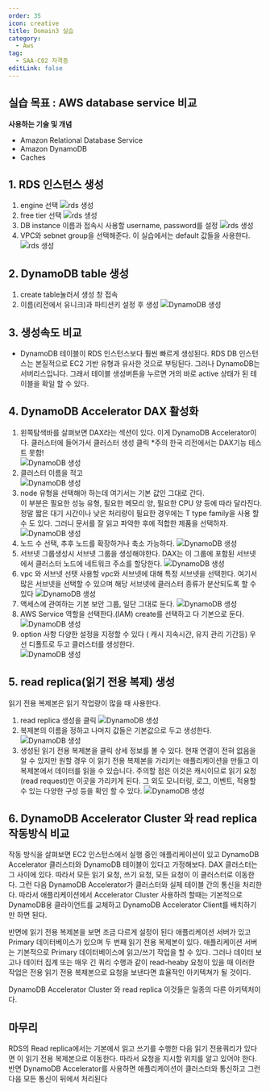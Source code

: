 ```yaml
---
order: 35
icon: creative
title: Domain3 실습
category: 
  - Aws
tag: 
  - SAA-C02 자격증
editLink: false
---
```


## 실습 목표 : AWS database service 비교

**사용하는 기술 및 개념**
* Amazon Relational Database Service
* Amazon DynamoDB
* Caches

## 1. RDS 인스턴스 생성
1. engine 선택
![rds 생성](./img/domain3/1.png)
2. free tier 선택
![rds 생성](./img/domain3/2.png)
3. DB instance 이름과 접속시 사용할 username, password를 설정
![rds 생성](./img/domain3/3.png)
4. VPC와 sebnet group을 선택해준다. 이 실습에서는 default 값들을 사용한다.
![rds 생성](./img/domain3/4.png)

## 2. DynamoDB table 생성
1. create table눌러서 생성 창 접속
2. 이름(리전에서 유니크)과 파티션키 설정 후 생성
![DynamoDB 생성](./img/domain3/5.png)

## 3. 생성속도 비교 
* DynamoDB 테이블이 RDS 인스턴스보다 훨씬 빠르게 생성된다. RDS DB 인스턴스는 본질적으로 EC2 기반 유형과 유사한 것으로 부팅된다. 그러나 DynamoDB는 서버리스입니다. 그래서 테이블 생성버튼을 누르면 거의 바로 active 상태가 된 테이블을 확일 할 수 있다. 

##  4. DynamoDB Accelerator DAX 활성화
1. 왼쪽탐색바를 살펴보면 DAX라는 섹션이 있다. 이게 DynamoDB Accelerator이다.  클러스터에 들어가서  클러스터 생성 클릭 *주의 한국 리전에서는 DAX기능 테스트 못함!  
![DynamoDB 생성](./img/domain3/6.png)
2. 클러스터 이름을 적고  
![DynamoDB 생성](./img/domain3/7.png)
3. node 유형을 선택해야 하는데 여기서는 기본 값인 그대로 간다.  
이 부분은 필요한 성능 유형, 필요한 메모리 양, 필요한 CPU 양 등에 따라 달라진다. 정말 짧은 대기 시간이나 낮은 처리량이 필요한 경우에는 T type family을 사용 할 수 도 있다. 그러니 문서를 잘 읽고 파악한 후에 적합한 제품을 선택하자.
![DynamoDB 생성](./img/domain3/8.png)
4. 노드 수 선택, 추후 노드를 확장하거나 축소 가능하다.
![DynamoDB 생성](./img/domain3/9.png)
5. 서브넷 그룹생성시 서브넷 그룹을 생성해야한다. DAX는 이 그룹에 포함된 서브넷에서 클러스터 노드에 네트워크 주소를 할당한다.
![DynamoDB 생성](./img/domain3/10.png)
6. vpc 와 서브넷 선탯
사용할 vpc와 서브넷에 대해 특정 서브넷을 선택한다. 여기서 많은 서브넷을 선택할 수 있으며 해당 서브넷에 클러스터 종류가 분산되도록 할 수 있다
![DynamoDB 생성](./img/domain3/11.png)
7. 액세스에 관여하는 기본 보안 그룹, 일단 그대로 둔다.
![DynamoDB 생성](./img/domain3/12.png)
8. AWS Service 역할을 선택한다.(IAM) create를 선택하고 다 기본으로 둔다.
![DynamoDB 생성](./img/domain3/13.png)
9. option 사항 다양한 설정을 지정할 수 있다 ( 캐시 지속시간, 유지 관리 기간등) 우선 디폴트로 두고 
클러스터를 생성한다.  
![DynamoDB 생성](./img/domain3/14.png)
## 5. read replica(읽기 전용 복제) 생성
읽기 전용 복제본은 읽기 작업량이 많을 때 사용한다. 
1. read replica 생성을 클릭 
![DynamoDB 생성](./img/domain3/15.png)
2. 복제본의 이름을 정하고 나머지 값들은 기본값으로 두고 생성한다. 
![DynamoDB 생성](./img/domain3/16.png)
3. 생성된 읽기 전용 복제본을 클릭 상세 정보를 볼 수 있다.
현재 연결이 전혀 없음을 알 수 있지만 원할 경우 이 읽기 전용 복제본을 가리키는 애플리케이션을 만들고 이 복제본에서 데이터를 읽을 수 있습니다. 주의할 점은 이것은 캐시이므로 읽기 요청(read request)만 이곳을 가리키게 된다. 그 외도 모니터링, 로그, 이벤트, 적용할 수 있는 다양한 구성 등을 확인 할 수 있다. 
![DynamoDB 생성](./img/domain3/17.png)

## 6. DynamoDB Accelerator Cluster 와 read replica 작동방식 비교
작동 방식을 살펴보면 EC2 인스턴스에서 실행 중인 애플리케이션이 있고 DynamoDB Accelerator 클러스터와 DynamoDB 테이블이 있다고 가정해보다. DAX 클러스터는 그 사이에 있다. 따라서 모든 읽기 요청, 쓰기 요청, 모든 요청이 이 클러스터로 이동한다. 그런 다음 DynamoDB Accelerator가 클러스터와 실제 테이블 간의 통신을 처리한다. 따라서 애플리케이션에서  Accelerator Cluster 사용하려 할때는 기본적으로 DynamoDB용 클라이언트를 교체하고 DynamoDB Accelerator Client를 배치하기만 하면 된다.

반면에 읽기 전용 복제본을 보면 조금 다르게 설정이 된다 애플리케이션 서버가 있고 Primary 데이터베이스가 있으며 두 번째 읽기 전용 복제본이 있다. 애플리케이션 서버는 기본적으로 Primary 데이터베이스에 읽고/쓰기 작업을 할 수 있다. 그러나 데이터 보고나 데이터 집계 또는 매우 긴 쿼리 수행과 같이 read-heaby 요청이 있을 때 이러한 작업은 전용 읽기 전용 복제본으로 요청을 보낸다면 효율적인 아키텍쳐가 될 것이다. 

 DynamoDB Accelerator Cluster 와 read replica 이것들은 일종의 다른 아키텍처이다.

## 마무리
RDS의 Read replica에서는 기본에서 읽고 쓰기를 수행한 다음 읽기 전용쿼리가 있다면 이 읽기 전용 복제본으로 이동한다. 따라서 요청을 지시할 위치를 알고 있어야 한다. 반면 DynamoDB Accelerator를 사용하면 애플리케이션이 클러스터와 통신하고 그런 다음 모든 통신이 뒤에서 처리된다